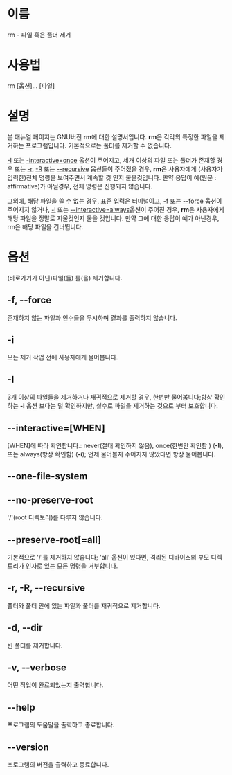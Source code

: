 # 이름
rm - 파일 혹은 풀더 제거
# 사용법
rm [옵션]... [파일]
# 설명
본 매뉴얼 페이지는 GNU버전 **rm**에 대한 설명서입니다. **rm**은 각각의 특정한 파일을 제거하는 프로그램입니다. 기본적으로는 풀더를 제거할 수 없습니다.    

<u> -I</u> 또는 <u>-interactive=once</u> 옵션이 주어지고, 세개 이상의 파일 또는 풀더가 존재할 경우 또는 <u>-r</u>, <u>-R</u> 또는 <u>--recursive</u> 옵션들이 주어졌을 경우, **rm**은 사용자에게 (사용자가 입력한)전체 명령을 보여주면서 계속할 것 인지 물을것입니다. 만약 응답이 예(원문 : affirmative)가 아닐경우, 전체 명령은 진행되지 않습니다.  
  
그외에, 해당 파일을 쓸 수 없는 경우, 표준 입력은 터미널이고, <u>-f</u> 또는 <u>--force</u> 옵션이 주어지지 않거나, <u>-i</u> 또는 <u>--interactive=always</u>옵션이 주어진 경우, **rm**은 사용자에게 해당 파일을 정말로 지울것인지 물을 것입니다. 만약 그에 대한 응답이 예가 아닌경우, rm은 해당 파일을 건너뜁니다.

# 옵션
(바로가기가 아닌)파일(들) 를(을) 제거합니다.
## -f, --force
존재하지 않는 파일과 인수들을 무시하며 결과를 출력하지 않습니다.
## -i
모든 제거 작업 전에 사용자에게 물어봅니다.
## -I
3개 이상의 파일들을 제거하거나 재귀적으로 제거할 경우, 한번만 물어봅니다;항상 확인하는 **-i** 옵션 보다는 덜 확인하지만, 실수로 파일을 제거하는 것으로 부터 보호합니다.
## --interactive=[WHEN]
[WHEN]에 따라 확인합니다.: never(절대 확인하지 않음), once(한번만 확인함 ) (**-I**), 또는 always(항상 확인함) (**-i**); 언제 물어볼지 주어지지 않았다면 항상 물어봅니다.
## --one-file-system
## --no-preserve-root
'/'(root 디렉토리)를 다루지 않습니다.
## --preserve-root[=all]
기본적으로 '/'를 제거하지 않습니다; 'all' 옵션이 있다면, 격리된 디바이스의 부모 디렉토리가 인자로 있는 모든 명령을 거부합니다.
## -r, -R, --recursive
풀더와 풀더 안에 있는 파일과 풀더를 재귀적으로 제거합니다.
## -d, --dir
빈 풀더를 제거합니다.
## -v, --verbose
어떤 작업이 완료되었는지 출력합니다.
## --help
프로그램의 도움말을 출력하고 종료합니다.
## --version
프로그램의 버전을 출력하고 종료합니다.

